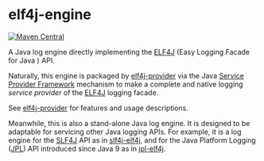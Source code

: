 # elf4j-engine

[![Maven Central](https://img.shields.io/maven-central/v/io.github.elf4j/elf4j-engine.svg?label=Maven%20Central)](https://central.sonatype.com/search?smo=true&q=pkg%253Amaven%252Fio.github.elf4j%252Felf4j-engine)

A Java log engine directly implementing the [ELF4J](https://github.com/elf4j/elf4j) (Easy Logging Facade for Java ) API.

Naturally, this engine is packaged by [elf4j-provider](https://github.com/elf4j/elf4j-provider) via the
Java [Service Provider Framework](https://docs.oracle.com/javase/8/docs/api/java/util/ServiceLoader.html) mechanism to
make a complete and native logging _service provider_ of the [ELF4J](https://github.com/elf4j/) logging facade.

See [elf4j-provider](https://github.com/elf4j/elf4j-provider) for features and usage descriptions.

Meanwhile, this is also a stand-alone Java log engine. It is designed to be adaptable for servicing other Java logging
APIs. For example, it is a log engine for the [SLF4J](https://www.slf4j.org/) API as
in [slf4j-elf4j](https://github.com/elf4j/slf4j-elf4j), and for the Java Platform
Logging ([JPL](https://openjdk.org/jeps/264)) API introduced since Java 9 as
in [jpl-elf4j](https://github.com/elf4j/jpl-elf4j).
